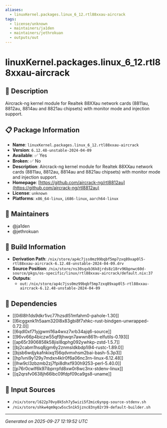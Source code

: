 ```yaml
---
aliases:
  - linuxKernel.packages.linux_6_12.rtl88xxau-aircrack
tags:
  - license/unknown
  - maintainers/ja1den
  - maintainers/jethrokuan
  - outputs/out
---
```


# linuxKernel.packages.linux_6_12.rtl88xxau-aircrack

## 📝 Description

Aircrack-ng kernel module for Realtek 88XXau network cards
(8811au, 8812au, 8814au and 8821au chipsets) with monitor mode and injection support.

## 📋 Package Information

- **Name**: `linuxKernel.packages.linux_6_12.rtl88xxau-aircrack`
- **Version**: `6.12.48-unstable-2024-04-09`
- **Available**: ✅ Yes
- **Broken**: ✅ No
- **Description**: Aircrack-ng kernel module for Realtek 88XXau network cards
(8811au, 8812au, 8814au and 8821au chipsets) with monitor mode and injection support.
- **Homepage**: [https://github.com/aircrack-ng/rtl8812au](https://github.com/aircrack-ng/rtl8812au)
- **License**: `unknown`
- **Platforms**: `x86_64-linux`, `i686-linux`, `aarch64-linux`
## 👥 Maintainers

- @ja1den
- @jethrokuan


## 🔧 Build Information

- **Derivation Path**: `/nix/store/ap4c7jss0mz99bqbf5mp7zxq89xap0l5-rtl88xxau-aircrack-6.12.48-unstable-2024-04-09.drv`
- **Source Position**: `/nix/store/ns30sqxb36k8jrds8z18rv96bpnwc60d-source/pkgs/os-specific/linux/rtl88xxau-aircrack/default.nix:37`
- **Outputs**:
  - `out`:  `/nix/store/ap4c7jss0mz99bqbf5mp7zxq89xap0l5-rtl88xxau-aircrack-6.12.48-unstable-2024-04-09`

## 🔗 Dependencies

- [[0i6l8h1ds9dkr1ivc77hzsdl51mfahm0-pahole-1.30]]
- [[6icggxnk1h5aam320l8x83gbi8f7xhkc-rust-bindgen-unwrapped-0.72.0]]
- [[6qdl0xf71yjgwml16a4wxz7xrb34ajq6-source]]
- [[96vv66p4biczw55qf9jhwqn7awwn861h-elfutils-0.193]]
- [[ap65r3906858k58jisl8qphg092ywhkp-zstd-1.5.7]]
- [[bj2cabm1hsq8jgm6y2znmsldkbdp1i94-rustc-1.89.0]]
- [[bjsb6wdjykafnkixq156qdvmxhsm2bai-bash-5.3p3]]
- [[hp1vni9y129y7mdxn4klr0f6a06nc3rn-linux-6.12.48]]
- [[lhw9cl3zbzmb2zj7fpi8dhxf930h9253-perl-5.40.0]]
- [[p76r0cwlf6k97ibprrpfd8xw0r8wc3nx-stdenv-linux]]
- [[q2qrsfv0638jh66lbc09fdpf09ca9gs8-uname]]

## 📁 Input Sources

- `/nix/store/l622p70vy8k5sh7y5wizi5f2mic6ynpg-source-stdenv.sh`
- `/nix/store/shkw4qm9qcw5sc5n1k5jznc83ny02r39-default-builder.sh`

---
*Generated on 2025-09-27 12:19:52 UTC*
